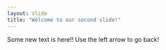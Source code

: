 ```yaml
---
layout: slide
title: "Welcome to our second slide!"
---
```

Some new text is here!!
Use the left arrow to go back!

